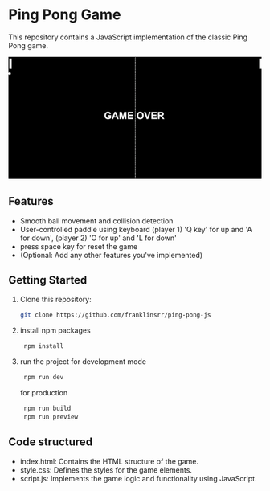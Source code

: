 # Ping Pong Game

This repository contains a JavaScript implementation of the classic Ping Pong game.

![Ping Pong Gameplay](https://github.com/franklinsrr/ping-pong-js/blob/develop/asset/ezgif-7-e9992f2c76.gif)

## Features

* Smooth ball movement and collision detection
* User-controlled paddle using keyboard (player 1) 'Q key' for up and 'A for down', (player 2) 'O for up' and 'L for down'
* press space key for reset the game 
* (Optional: Add any other features you've implemented)

## Getting Started

1. Clone this repository:

   ```bash
   git clone https://github.com/franklinsrr/ping-pong-js
   ```
2. install npm packages
    ```bash
     npm install
    ```
3. run  the project
    for development mode
    
    ```bash
     npm run dev 
    ```
    for production

    ```bash
     npm run build
     npm run preview 
    ```

## Code structured
* index.html: Contains the HTML structure of the game.
* style.css: Defines the styles for the game elements.
* script.js: Implements the game logic and functionality using JavaScript.